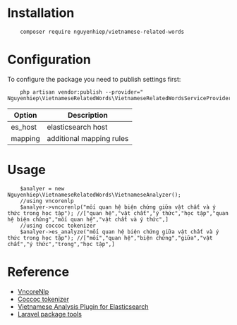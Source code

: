 # Installation

```shell
    composer require nguyenhiep/vietnamese-related-words
```

# Configuration

To configure the package you need to publish settings first:

```shell
    php artisan vendor:publish --provider=" Nguyenhiep\VietnameseRelatedWords\VietnameseRelatedWordsServiceProvider"
```
Option | Description
--- | ---
es_host | elasticsearch host
mapping | additional mapping rules
# Usage

```phpt
    $analyer = new Nguyenhiep\VietnameseRelatedWords\VietnameseAnalyzer();
    //using vncorenlp
    $analyer->vncorenlp("mối quan hệ biện chứng giữa vật chất và ý thức trong học tập"); //["quan hệ","vật chất","ý thức","học tập","quan hệ biện chứng","mối quan hệ","vật chất và ý thức",]
    //using coccoc tokenizer
    $analyer->es_analyze("mối quan hệ biện chứng giữa vật chất và ý thức trong học tập"); //["mối","quan hệ","biện chứng","giữa","vật chất","ý thức","trong","học tập",]
```

# Reference
- [VncoreNlp](https://github.com/vncorenlp/VnCoreNLP)
- [Coccoc tokenizer](https://github.com/coccoc/coccoc-tokenizer)
- [Vietnamese Analysis Plugin for Elasticsearch](https://github.com/duydo/elasticsearch-analysis-vietnamese)
- [Laravel package tools](https://github.com/spatie/laravel-package-tools)
